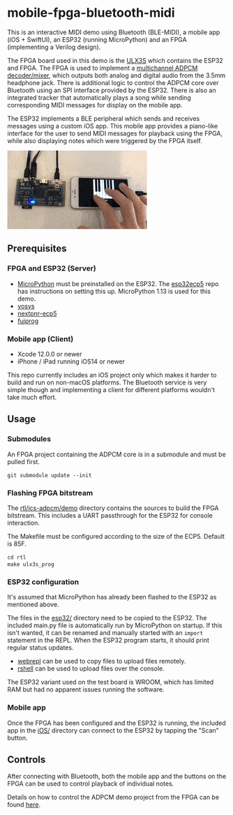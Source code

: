 # mobile-fpga-bluetooth-midi

This is an interactive MIDI demo using Bluetooth (BLE-MIDI), a mobile app (iOS + SwiftUI), an ESP32 (running MicroPython) and an FPGA (implementing a Verilog design).

The FPGA board used in this demo is the [ULX3S](https://github.com/emard/ulx3s) which contains the ESP32 and FPGA. The FPGA is used to implement a [multichannel ADPCM decoder/mixer](https://github.com/dan-rodrigues/ics-adpcm), which outputs both analog and digital audio from the 3.5mm headphone jack. There is additional logic to control the ADPCM core over Bluetooth using an SPI interface provided by the ESP32. There is also an integrated tracker that automatically plays a song while sending corresponding MIDI messages for display on the mobile app.

The ESP32 implements a BLE peripheral which sends and receives messages using a custom iOS app. This mobile app provides a piano-like interface for the user to send MIDI messages for playback using the FPGA, while also displaying notes which were triggered by the FPGA itself.

![Demo GIF](doc/gifs/main.gif)

## Prerequisites

### FPGA and ESP32 (Server)

* [MicroPython](https://github.com/micropython/micropython) must be preinstalled on the ESP32. The [esp32ecp5](https://github.com/emard/esp32ecp5) repo has instructions on setting this up. MicroPython 1.13 is used for this demo.
* [yosys](https://github.com/YosysHQ/yosys)
* [nextpnr-ecp5](https://github.com/YosysHQ/nextpnr)
* [fujprog](https://github.com/kost/fujprog)

### Mobile app (Client)

* Xcode 12.0.0 or newer
* iPhone / iPad running iOS14 or newer

This repo currently includes an iOS project only which makes it harder to build and run on non-macOS platforms. The Bluetooth service is very simple though and implementing a client for different platforms wouldn't take much effort.

## Usage

### Submodules

An FPGA project containing the ADPCM core is in a submodule and must be pulled first.

```
git submodule update --init
```

### Flashing FPGA bitstream

The [rtl/ics-adpcm/demo](https://github.com/dan-rodrigues/ics-adpcm/tree/master/demo) directory contains the sources to build the FPGA bitstream. This includes a UART passthrough for the ESP32 for console interaction.

The Makefile must be configured according to the size of the ECP5. Default is 85F.

```
cd rtl
make ulx3s_prog
```

### ESP32 configuration

It's assumed that MicroPython has already been flashed to the ESP32 as mentioned above.

The files in the [esp32/](esp32/) directory need to be copied to the ESP32. The included main.py file is automatically run by MicroPython on startup. If this isn't wanted, it can be renamed and manually started with an `import` statement in the REPL. When the ESP32 program starts, it should print regular status updates.

* [webrepl](https://github.com/micropython/webrepl) can be used to copy files to upload files remotely.
* [rshell](https://github.com/dhylands/rshell) can be used to upload files over the console.

The ESP32 variant used on the test board is WROOM, which has limited RAM but had no apparent issues running the software.

### Mobile app

Once the FPGA has been configured and the ESP32 is running, the included app in the [iOS/](iOS/) directory can connect to the ESP32 by tapping the "Scan" button.

## Controls

After connecting with Bluetooth, both the mobile app and the buttons on the FPGA can be used to control playback of individual notes.

Details on how to control the ADPCM demo project from the FPGA can be found [here](https://github.com/dan-rodrigues/ics-adpcm/tree/master/demo#demo). 
